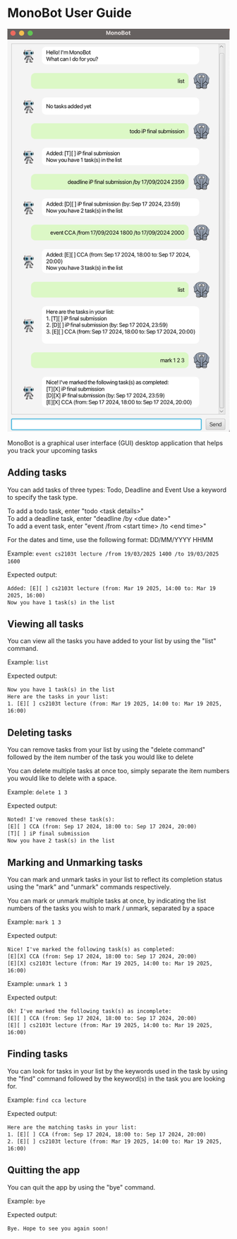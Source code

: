# MonoBot User Guide

![Screenshot of Ui of app](../docs/Ui.png)

MonoBot is a graphical user interface (GUI) desktop application that helps you track your upcoming tasks

## Adding tasks

You can add tasks of three types: Todo, Deadline and Event
Use a keyword to specify the task type.

To add a todo task, enter "todo \<task details>"\
To add a deadline task, enter "deadline /by \<due date>"\
To add a event task, enter "event /from \<start time> /to \<end time>"

For the dates and time, use the following format: DD/MM/YYYY HHMM

Example:
`event cs2103t lecture /from 19/03/2025 1400 /to 19/03/2025 1600`

Expected output:
```
Added: [E][ ] cs2103t lecture (from: Mar 19 2025, 14:00 to: Mar 19 2025, 16:00)
Now you have 1 task(s) in the list
```

## Viewing all tasks

You can view all the tasks you have added to your list by using the "list" command.

Example: `list`

Expected output:
```
Now you have 1 task(s) in the list
Here are the tasks in your list:
1. [E][ ] cs2103t lecture (from: Mar 19 2025, 14:00 to: Mar 19 2025, 16:00)
```

## Deleting tasks

You can remove tasks from your list by using the "delete command" followed by the item number of the task you would like to delete

You can delete multiple tasks at once too, simply separate the item numbers you would like to delete with a space.

Example: `delete 1 3`

Expected output:
```
Noted! I've removed these task(s):
[E][ ] CCA (from: Sep 17 2024, 18:00 to: Sep 17 2024, 20:00)
[T][ ] iP final submission
Now you have 2 task(s) in the list
```

## Marking and Unmarking tasks

You can mark and unmark tasks in your list to reflect its completion status using the "mark" and "unmark" commands respectively.

You can mark or unmark multiple tasks at once, by indicating the list numbers of the tasks you wish to mark / unmark, separated by a space

Example: `mark 1 3`

Expected output:
```
Nice! I've marked the following task(s) as completed:
[E][X] CCA (from: Sep 17 2024, 18:00 to: Sep 17 2024, 20:00)
[E][X] cs2103t lecture (from: Mar 19 2025, 14:00 to: Mar 19 2025, 16:00)
```
Example: `unmark 1 3`

Expected output:
```
Ok! I've marked the following task(s) as incomplete:
[E][ ] CCA (from: Sep 17 2024, 18:00 to: Sep 17 2024, 20:00)
[E][ ] cs2103t lecture (from: Mar 19 2025, 14:00 to: Mar 19 2025, 16:00)
```

## Finding tasks

You can look for tasks in your list by the keywords used in the task by using the "find" command followed by the keyword(s) in the task you are looking for.

Example: `find cca lecture`

Expected output:
```
Here are the matching tasks in your list:
1. [E][ ] CCA (from: Sep 17 2024, 18:00 to: Sep 17 2024, 20:00)
2. [E][ ] cs2103t lecture (from: Mar 19 2025, 14:00 to: Mar 19 2025, 16:00)
```

## Quitting the app

You can quit the app by using the "bye" command.

Example: `bye`

Expected output:
```
Bye. Hope to see you again soon!
```



